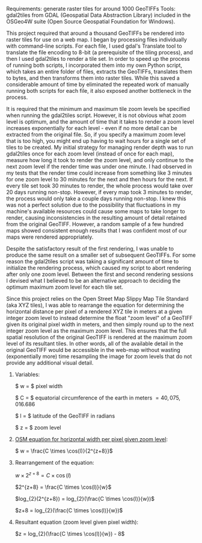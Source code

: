 Requirements: generate raster tiles for around 1000 GeoTIFFs
Tools: gdal2tiles  from GDAL (Geospatial Data Abstraction Library) included in the OSGeo4W suite (Open Source Geospatial Foundation for Windows). 

This project required that around a thousand GeoTIFFs be rendered into raster tiles for use on a web map. I began by processing files individually with command-line scripts. For each file, I used gdal's Translate tool to translate the file encoding to 8-bit (a prerequisite of the tiling process), and then I used gdal2tiles to render a tile set. In order to speed up the process of running both scripts, I incorporated them into my own Python script, which takes an entire folder of files, extracts the GeoTIFFs, translates them to bytes, and then transforms them into raster tiles. While this saved a considerable amount of time by eliminated the repeated work of manually running both scripts for each file, it also exposed another bottleneck in the process. 

It is required that the minimum and maximum tile zoom levels be specified when running the gdal2tiles script. However, it is not obvious what zoom level is optimum, and the amount of time that it takes to render a zoom level increases exponentially for each level - even if no more detail can be extracted from the original file. So, if you specify a maximum zoom level that is too high, you might end up having to wait hours for a single set of tiles to be created. My initial strategy for managing render depth was to run gdal2tiles once for each zoom level (instead of once for each map), measure how long it took to render the zoom level, and only continue to the next zoom level if the render time was under one minute. I had observed in my tests that the render time could increase from something like 3 minutes for one zoom level to 30 minutes for the next and then hours for the next. If every tile set took 30 minutes to render, the whole process would take over 20 days running non-stop. However, if every map took 3 minutes to render, the process would only take a couple days running non-stop. I knew this was not a perfect solution due to the possibility that fluctuations in my machine's available resources could cause some maps to take longer to render, causing inconsistencies in the resulting amount of detail retained from the original GeoTIFF. However, a random sample of a few hundred maps showed consistent enough results that I was confident most of our maps were rendered appropriately. 

Despite the satisfactory result of the first rendering, I was unable to produce the same result on a smaller set of subsequent GeoTIFFs. For some reason the gdal2tiles script was taking a significant amount of time to initialize the rendering process, which caused my script to abort rendering after only one zoom level. Between the first and second rendering sessions I devised what I believed to be an alternative approach to deciding the optimum maximum zoom level for each tile set. 

Since this project relies on the Open Street Map Slippy Map Tile Standard (aka XYZ tiles), I was able to rearrange the equation for determining the horizontal distance per pixel of a rendered XYZ tile in meters at a given integer zoom level to instead determine the float "zoom level" of a GeoTIFF given its original pixel width in meters, and then simply round up to the next integer zoom level as the maximum zoom level. This ensures that the full spatial resolution of the original GeoTIFF is rendered at the maximum zoom level of its resultant tiles. In other words, all of the available detail in the original GeoTIFF would be accessible in the web-map without wasting (exponentially more) time resampling the image for zoom levels that do not provide any additional visual detail. 

1. Variables:

    $ w = $ pixel width

    $ C = $ equatorial circumference of the earth in meters $= 40,075,016.686$

    $ l = $ latitude of the GeoTIFF in radians

    $ z = $ zoom level

1. [OSM equation for horizontal width per pixel given zoom level](https://wiki.openstreetmap.org/wiki/Zoom_levels#:~:text=Distance%20per%20pixel%20math):

    $ w = \frac{C \times \cos(l)}{2^{z+8}}$

1. Rearrangement of the equation:

    $w \times 2^{z+8} = C \times \cos(l)$

    $2^{z+8} = \frac{C \times \cos(l)}{w}$

    $log_{2}(2^{z+8}) = log_{2}(\frac{C \times \cos(l)}{w})$

    $z+8 = log_{2}(\frac{C \times \cos(l)}{w})$

1. Resultant equation (zoom level given pixel width):

    $z = log_{2}(\frac{C \times \cos(l)}{w}) - 8$


